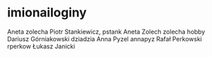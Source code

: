# imionailoginy

Aneta zolecha
Piotr Stankiewicz, pstank
Aneta Zolech zolecha hobby
Dariusz Górniakowski dziadzia
Anna Pyzel annapyz
Rafał Perkowski rperkow
Łukasz Janicki

